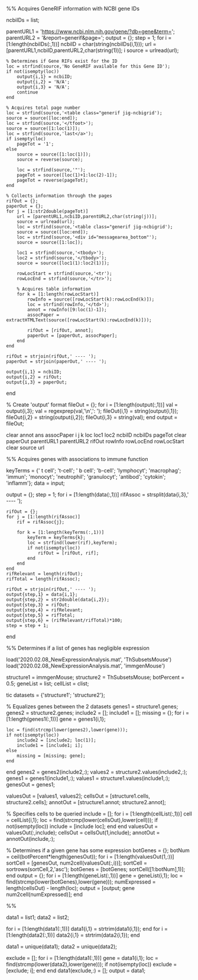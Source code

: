 %% Acquires GeneRIF information with NCBI gene IDs

ncbiIDs = list;

parentURL1 = 'https://www.ncbi.nlm.nih.gov/gene/?db=gene&term=';
parentURL2 = '&report=generif&page=';
output = {};
step = 1;
for i = [1:length(ncbiIDs(:,1))]
    ncbiID = char(string(ncbiIDs{i,1}));
    url = [parentURL1,ncbiID,parentURL2,char(string(1))];
    i
    source = urlread(url);
    
    % Determines if Gene RIFs exist for the ID
    loc = strfind(source,'No GeneRIF available for this Gene ID');
    if not(isempty(loc))
        output{i,1} = ncbiID;
        output{i,2} = 'N/A';
        output{i,3} = 'N/A';
        continue
    end
    
    % Acquires total page number
    loc = strfind(source,'<table class="generif jig-ncbigrid');
    source = source([loc:end]);
    loc = strfind(source,'</tfoot>');
    source = source([1:loc(1)]);
    loc = strfind(source,'last</a>');
    if isempty(loc)
        pageTot = '1';
    else
        source = source([1:loc(1)]);
        source = reverse(source);

        loc = strfind(source,'"');
        pageTot = source([loc(1)+1:loc(2)-1]);
        pageTot = reverse(pageTot);
    end
    
    % Collects information through the pages
    rifOut = {};
    paperOut = {};
    for j = [1:str2double(pageTot)]
        url = [parentURL1,ncbiID,parentURL2,char(string(j))];
        source = urlread(url);
        loc = strfind(source,'<table class="generif jig-ncbigrid');
        source = source([loc:end]);
        loc = strfind(source,'<div id="messagearea_bottom"');
        source = source([1:loc]);
        
        loc1 = strfind(source,'<tbody>');
        loc2 = strfind(source,'</tbody>');
        source = source([loc1(1):loc2(1)]);
        
        rowLocStart = strfind(source,'<tr');
        rowLocEnd = strfind(source,'</tr>');
        
        % Acquires table information
        for k = [1:length(rowLocStart)]
            rowInfo = source([rowLocStart(k):rowLocEnd(k)]);
            loc = strfind(rowInfo,'</td>');
            annot = rowInfo([9:loc(1)-1]);
            assocPaper = extractHTMLText(source([rowLocStart(k):rowLocEnd(k)]));
            
            rifOut = [rifOut, annot];
            paperOut = [paperOut, assocPaper];
        end
    end
    
    rifOut = strjoin(rifOut,' ---- ');
    paperOut = strjoin(paperOut,' ---- ');
    
    output{i,1} = ncbiID;
    output{i,2} = rifOut;
    output{i,3} = paperOut;
end

% Create 'output' format
fileOut = {};
for i = [1:length(output(:,1))]
    val = output{i,3};
    val = regexprep(val,'\n',': ');
    fileOut{i,1} = string(output{i,1});
    fileOut{i,2} = string(output{i,2});
    fileOut{i,3} = string(val);
end
output = fileOut;

clear annot ans assocPaper i j k loc loc1 loc2 ncbiID ncbiIDs pageTot 
clear paperOut parentURL1 parentURL2 rifOut rowInfo rowLocEnd rowLocStart
clear source url
    
%% Acquires genes with associations to immune function

keyTerms = {' t cell';
    't-cell';
    ' b cell';
    'b-cell';
    'lymphocyt';
    'macrophag';
    'immun';
    'monocyt';
    'neutrophil';
    'granulocyt';
    'antibod';
    'cytokin';
    'inflamm'};
data = input;

output = {};
step = 1;
for i = [1:length(data(:,1))]
    rifAssoc = strsplit(data{i,3},' ---- ');
    
    rifOut = {};
    for j = [1:length(rifAssoc)]
        rif = rifAssoc{j};
        
        for k = [1:length(keyTerms(:,1))]
            keyTerm = keyTerms{k};
            loc = strfind(lower(rif),keyTerm);
            if not(isempty(loc))
                rifOut = [rifOut, rif];
            end
        end
    end
    rifRelevant = length(rifOut);
    rifTotal = length(rifAssoc);
    
    rifOut = strjoin(rifOut,' ---- ');
    output{step,1} = data{i,1};
    output{step,2} = str2double(data{i,2});
    output{step,3} = rifOut;
    output{step,4} = rifRelevant;
    output{step,5} = rifTotal;
    output{step,6} = (rifRelevant/rifTotal)*100;
    step = step + 1;
end

%% Determines if a list of genes has negligible expression

load('2020.02.08_NewExpressionAnalysis.mat', 'ThSubsetsMouse')
load('2020.02.08_NewExpressionAnalysis.mat', 'immgenMouse')

structure1 = immgenMouse;
structure2 = ThSubsetsMouse;
botPercent = 0.5;
geneList = list;
cellList = clist;

tic
datasets = {'structure1'; 'structure2'};

% Equalizes genes between the 2 datasets
genes1 = structure1.genes;
genes2 = structure2.genes;
include2 = [];
include1 = [];
missing = {};
for i = [1:length(genes1(:,1))]
    gene = genes1{i,1};
    
    loc = find(strcmp(lower(genes2),lower(gene)));
    if not(isempty(loc))
        include2 = [include2; loc(1)];
        include1 = [include1; i];
    else
        missing = [missing; gene];
    end
end
genes2 = genes2(include2,:);
values2 = structure2.values(include2,:);
genes1 = genes1(include1,:);
values1 = structure1.values(include1,:);
genesOut = genes1;

valuesOut = [values1, values2];
cellsOut = [structure1.cells, structure2.cells];
annotOut = [structure1.annot; structure2.annot];

% Specifies cells to be queried
include = [];
for i = [1:length(cellList(:,1))]
    cell = cellList{i,1};
    loc = find(strcmp(lower(cellsOut),lower(cell)));
    if not(isempty(loc))
        include = [include loc];
    end
end
valuesOut = valuesOut(:,include);
cellsOut = cellsOut(1,include);
annotOut = annotOut(include,:);

% Determines if a given gene has some expression
botGenes = {};
botNum = ceil(botPercent*length(genesOut));
for i = [1:length(valuesOut(1,:))]
    sortCell = [genesOut, num2cell(valuesOut(:,i))];
    sortCell = sortrows(sortCell,2,'asc');
    botGenes = [botGenes; sortCell([1:botNum],1)];
end
output = {};
for i = [1:length(geneList(:,1))]
    gene = geneList{i,1};
    loc = find(strcmp(lower(botGenes),lower(gene)));
    numExpressed = length(cellsOut) - length(loc);
    output = [output; gene num2cell(numExpressed)];
end
    
%%

data1 = list1;
data2 = list2;

for i = [1:length(data1(:,1))]
    data1{i,1} = strtrim(data1{i,1});
end
for i = [1:length(data2(:,1))]
    data2{i,1} = strtrim(data2{i,1});
end

data1 = unique(data1);
data2 = unique(data2);

exclude = [];
for i = [1:length(data1(:,1))]
    gene = data1{i,1};
    loc = find(strcmp(lower(data2),lower(gene)));
    if not(isempty(loc))
        exclude = [exclude; i];
    end
end
data1(exclude,:) = [];
output = data1;


    